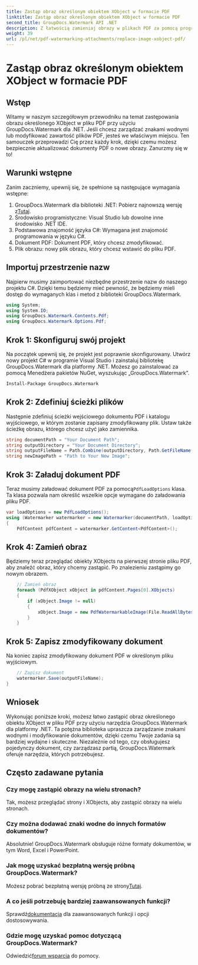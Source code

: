 ```yaml
---
title: Zastąp obraz określonym obiektem XObject w formacie PDF
linktitle: Zastąp obraz określonym obiektem XObject w formacie PDF
second_title: GroupDocs.Watermark API .NET
description: Z łatwością zamieniaj obrazy w plikach PDF za pomocą programu GroupDocs.Watermark dla .NET, korzystając z tego przewodnika krok po kroku. Idealny do wydajnego zarządzania treścią PDF.
weight: 39
url: /pl/net/pdf-watermarking-attachments/replace-image-xobject-pdf/
---
```


# Zastąp obraz określonym obiektem XObject w formacie PDF

## Wstęp
Witamy w naszym szczegółowym przewodniku na temat zastępowania obrazu określonego XObject w pliku PDF przy użyciu GroupDocs.Watermark dla .NET. Jeśli chcesz zarządzać znakami wodnymi lub modyfikować zawartość plików PDF, jesteś we właściwym miejscu. Ten samouczek przeprowadzi Cię przez każdy krok, dzięki czemu możesz bezpiecznie aktualizować dokumenty PDF o nowe obrazy. Zanurzmy się w to!
## Warunki wstępne
Zanim zaczniemy, upewnij się, że spełnione są następujące wymagania wstępne:
1.  GroupDocs.Watermark dla biblioteki .NET: Pobierz najnowszą wersję z[Tutaj](https://releases.groupdocs.com/Watermark/net/).
2. Środowisko programistyczne: Visual Studio lub dowolne inne środowisko .NET IDE.
3. Podstawowa znajomość języka C#: Wymagana jest znajomość programowania w języku C#.
4. Dokument PDF: Dokument PDF, który chcesz zmodyfikować.
5. Plik obrazu: nowy plik obrazu, który chcesz wstawić do pliku PDF.

## Importuj przestrzenie nazw
Najpierw musimy zaimportować niezbędne przestrzenie nazw do naszego projektu C#. Dzięki temu będziemy mieć pewność, że będziemy mieli dostęp do wymaganych klas i metod z biblioteki GroupDocs.Watermark.
```csharp
using System;
using System.IO;
using GroupDocs.Watermark.Contents.Pdf;
using GroupDocs.Watermark.Options.Pdf;
```
## Krok 1: Skonfiguruj swój projekt
Na początek upewnij się, że projekt jest poprawnie skonfigurowany. Utwórz nowy projekt C# w programie Visual Studio i zainstaluj bibliotekę GroupDocs.Watermark dla platformy .NET. Możesz go zainstalować za pomocą Menedżera pakietów NuGet, wyszukując „GroupDocs.Watermark”.
```sh
Install-Package GroupDocs.Watermark
```
## Krok 2: Zdefiniuj ścieżki plików
Następnie zdefiniuj ścieżki wejściowego dokumentu PDF i katalogu wyjściowego, w którym zostanie zapisany zmodyfikowany plik. Ustaw także ścieżkę obrazu, którego chcesz użyć jako zamiennika.
```csharp
string documentPath = "Your Document Path";
string outputDirectory = "Your Document Directory";
string outputFileName = Path.Combine(outputDirectory, Path.GetFileName(documentPath));
string newImagePath = "Path to Your New Image";
```
## Krok 3: Załaduj dokument PDF
 Teraz musimy załadować dokument PDF za pomocą`PdfLoadOptions` klasa. Ta klasa pozwala nam określić wszelkie opcje wymagane do załadowania pliku PDF.
```csharp
var loadOptions = new PdfLoadOptions();
using (Watermarker watermarker = new Watermarker(documentPath, loadOptions))
{
    PdfContent pdfContent = watermarker.GetContent<PdfContent>();
```
## Krok 4: Zamień obraz
Będziemy teraz przeglądać obiekty XObjects na pierwszej stronie pliku PDF, aby znaleźć obraz, który chcemy zastąpić. Po znalezieniu zastąpimy go nowym obrazem.
```csharp
    // Zamień obraz
    foreach (PdfXObject xObject in pdfContent.Pages[0].XObjects)
    {
        if (xObject.Image != null)
        {
            xObject.Image = new PdfWatermarkableImage(File.ReadAllBytes(newImagePath));
        }
    }
```
## Krok 5: Zapisz zmodyfikowany dokument
Na koniec zapisz zmodyfikowany dokument PDF w określonym pliku wyjściowym.
```csharp
    // Zapisz dokument
    watermarker.Save(outputFileName);
}
```

## Wniosek
Wykonując poniższe kroki, możesz łatwo zastąpić obraz określonego obiektu XObject w pliku PDF przy użyciu narzędzia GroupDocs.Watermark dla platformy .NET. Ta potężna biblioteka upraszcza zarządzanie znakami wodnymi i modyfikowanie dokumentów, dzięki czemu Twoje zadania są bardziej wydajne i skuteczne. Niezależnie od tego, czy obsługujesz pojedynczy dokument, czy zarządzasz partią, GroupDocs.Watermark oferuje narzędzia, których potrzebujesz.
## Często zadawane pytania
### Czy mogę zastąpić obrazy na wielu stronach?
Tak, możesz przeglądać strony i XObjects, aby zastąpić obrazy na wielu stronach.
### Czy można dodawać znaki wodne do innych formatów dokumentów?
Absolutnie! GroupDocs.Watermark obsługuje różne formaty dokumentów, w tym Word, Excel i PowerPoint.
### Jak mogę uzyskać bezpłatną wersję próbną GroupDocs.Watermark?
 Możesz pobrać bezpłatną wersję próbną ze strony[Tutaj](https://releases.groupdocs.com/).
### A co jeśli potrzebuję bardziej zaawansowanych funkcji?
 Sprawdź[dokumentacja](https://tutorials.groupdocs.com/Watermark/net/) dla zaawansowanych funkcji i opcji dostosowywania.
### Gdzie mogę uzyskać pomoc dotyczącą GroupDocs.Watermark?
 Odwiedzić[forum wsparcia](https://forum.groupdocs.com/c/watermark/19) do pomocy.